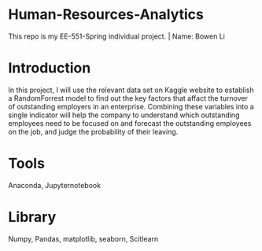 # Human-Resources-Analytics
This repo is my EE-551-Spring individual project. | Name: Bowen Li

# Introduction 
In this project, I will use the relevant data set on Kaggle website to establish a RandomForrest model to find out the key factors that affact the turnover of outstanding employers in an enterprise. Combining these variables into a single indicator will help the company to understand which outstanding employees need to be focused on and forecast the outstanding employees on the job, and judge the probability of their leaving.

# Tools
Anaconda, Jupyternotebook

# Library
Numpy, Pandas, matplotlib, seaborn, Scitlearn
